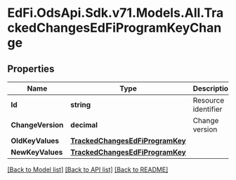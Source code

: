 # EdFi.OdsApi.Sdk.v71.Models.All.TrackedChangesEdFiProgramKeyChange

## Properties

Name | Type | Description | Notes
------------ | ------------- | ------------- | -------------
**Id** | **string** | Resource identifier | [optional] 
**ChangeVersion** | **decimal** | Change version | [optional] 
**OldKeyValues** | [**TrackedChangesEdFiProgramKey**](TrackedChangesEdFiProgramKey.md) |  | [optional] 
**NewKeyValues** | [**TrackedChangesEdFiProgramKey**](TrackedChangesEdFiProgramKey.md) |  | [optional] 

[[Back to Model list]](../../README.md#documentation-for-models) [[Back to API list]](../../README.md#documentation-for-api-endpoints) [[Back to README]](../../README.md)

